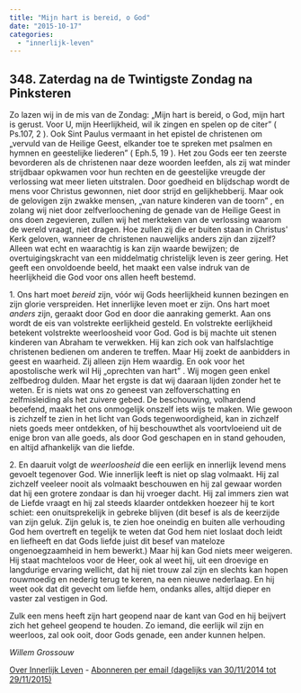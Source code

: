 ```yaml
---
title: "Mijn hart is bereid, o God"
date: "2015-10-17"
categories: 
  - "innerlijk-leven"
---
```


## 348\. Zaterdag na de Twintigste Zondag na Pinksteren

Zo lazen wij in de mis van de Zondag: „Mijn hart is bereid, o God, mijn hart is gerust. Voor U, mijn Heerlijkheid, wil ik zingen en spelen op de citer” ( Ps.107, 2 ). Ook Sint Paulus vermaant in het epistel de christenen om „vervuld van de Heilige Geest, elkander toe te spreken met psalmen en hymnen en geestelijke liederen” ( Eph.5, 19 ). Het zou Gods eer ten zeerste bevorderen als de christenen naar deze woorden leefden, als zij wat minder strijdbaar opkwamen voor hun rechten en de geestelijke vreugde der verlossing wat meer lieten uitstralen. Door goedheid en blijdschap wordt de mens voor Christus gewonnen, niet door strijd en gelijkhebberij. Maar ook de gelovigen zijn zwakke mensen, „van nature kinderen van de toorn” , en zolang wij niet door zelfverloochening de genade van de Heilige Geest in ons doen zegevieren, zullen wij het merkteken van de verlossing waarom de wereld vraagt, niet dragen. Hoe zullen zij die er buiten staan in Christus' Kerk geloven, wanneer de christenen nauwelijks anders zijn dan zijzelf? Alleen wat echt en waarachtig is kan zijn waarde bewijzen; de overtuigingskracht van een middelmatig christelijk leven is zeer gering. Het geeft een onvoldoende beeld, het maakt een valse indruk van de heerlijkheid die God voor ons allen heeft bestemd.

1\. Ons hart moet _bereid_ zijn, vóór wij Gods heerlijkheid kunnen bezingen en zijn glorie verspreiden. Het innerlijke leven moet er zijn. Ons hart moet _anders_ zijn, geraakt door God en door die aanraking gemerkt. Aan ons wordt de eis van volstrekte eerlijkheid gesteld. En volstrekte eerlijkheid betekent volstrekte weerloosheid voor God. God is bij machte uit stenen kinderen van Abraham te verwekken. Hij kan zich ook van halfslachtige christenen bedienen om anderen te treffen. Maar Hij zoekt de aanbidders in geest en waarheid. Zij alleen zijn Hem waardig. En ook voor het apostolische werk wil Hij „oprechten van hart” . Wij mogen geen enkel zelfbedrog dulden. Maar het ergste is dat wij daaraan lijden zonder het te weten. Er is niets wat ons zo geneest van zelfoverschatting en zelfmisleiding als het zuivere gebed. De beschouwing, volhardend beoefend, maakt het ons onmogelijk onszelf iets wijs te maken. Wie gewoon is zichzelf te zien in het licht van Gods tegenwoordigheid, kan in zichzelf niets goeds meer ontdekken, of hij beschouwthet als voortvloeiend uit de enige bron van alle goeds, als door God geschapen en in stand gehouden, en altijd afhankelijk van die liefde.

2\. En daaruit volgt de _weerloosheid_ die een eerlijk en innerlijk levend mens gevoelt tegenover God. Wie innerlijk leeft is niet op slag volmaakt. Hij zal zichzelf veeleer nooit als volmaakt beschouwen en hij zal gewaar worden dat hij een grotere zondaar is dan hij vroeger dacht. Hij zal immers zien wat de Liefde vraagt en hij zal steeds klaarder ontdekken hoezeer hij te kort schiet: een onuitsprekelijk in gebreke blijven (dit besef is als de keerzijde van zijn geluk. Zijn geluk is, te zien hoe oneindig en buiten alle verhouding God hem overtreft en tegelijk te weten dat God hem niet loslaat doch leidt en liefheeft en dat Gods liefde juist dit besef van mateloze ongenoegzaamheid in hem bewerkt.) Maar hij kan God niets meer weigeren. Hij staat machteloos voor de Heer, ook al weet hij, uit een droevige en langdurige ervaring wellicht, dat hij niet trouw zal zijn en slechts kan hopen rouwmoedig en nederig terug te keren, na een nieuwe nederlaag. En hij weet ook dat dit gevecht om liefde hem, ondanks alles, altijd dieper en vaster zal vestigen in God.

Zulk een mens heeft zijn hart geopend naar de kant van God en hij beijvert zich het geheel geopend te houden. Zo iemand, die eerlijk wil zijn en weerloos, zal ook ooit, door Gods genade, een ander kunnen helpen.

_Willem Grossouw_

[Over Innerlijk Leven](/blog/een-jaar-lang-innerlijk-leven-op-geloven-leren/) - [Abonneren per email (dagelijks van 30/11/2014 tot 29/11/2015)](http://eepurl.com/9P3DT)
